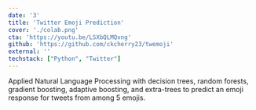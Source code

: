```yaml
---
date: '3'
title: 'Twitter Emoji Prediction'
cover: './colab.png'
cta: 'https://youtu.be/LSXbQLMQvng'
github: 'https://github.com/ckcherry23/twemoji'
external: ''
techstack: ["Python", "Twitter"]
---
```

Applied Natural Language Processing with decision trees, random forests, gradient boosting, adaptive boosting, and extra-trees to predict an emoji response for tweets from among 5 emojis.
